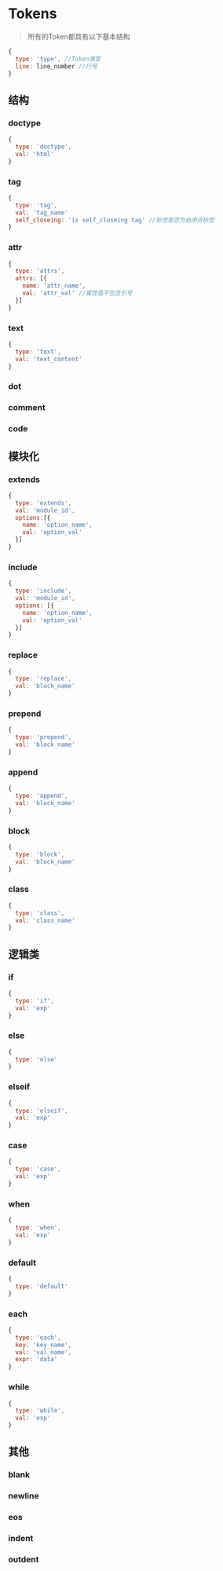 # Tokens
> 所有的Token都具有以下基本结构

``` js
{
  type: 'type', //Token类型
  line: line_number //行号
}
```

## 结构

### doctype
``` js
{
  type: 'doctype',
  val: 'html'
}
```

### tag
``` js
{
  type: 'tag',
  val: 'tag_name'
  self_closeing: 'is self_closeing tag' //标签是否为自闭合标签
}
```

### attr
```js
{
  type: 'attrs',
  attrs: [{
    name: 'attr_name',
    val: 'attr_val' //属性值不包含引号
  }]
}
```

### text
```js
{
  type: 'text',
  val: 'text_content'
}
```

### dot
### comment
### code

## 模块化

### extends
```js
{
  type: 'extends',
  val: 'module_id',
  options:[{
    name: 'option_name',
    val: 'option_val'
  }]
}
```

### include
```js
{
  type: 'include',
  val: 'module_id',
  options: [{
    name: 'option_name',
    val: 'option_val'
  }]
}
```

### replace
```js
{
  type: 'replace',
  val: 'block_name'
}
```

### prepend
```js
{
  type: 'prepend',
  val: 'block_name'
}
```

### append
```js
{
  type: 'append',
  val: 'block_name'
}
```

### block
```js
{
  type: 'block',
  val: 'block_name'
}
```

### class
```js
{
  type: 'class',
  val: 'class_name'
}
```

## 逻辑类
### if
```js
{
  type: 'if',
  val: 'exp'
}
```

### else
```js
{
  type: 'else'
}
```

### elseif
```js
{
  type: 'elseif',
  val: 'exp'
}
```

### case
```js
{
  type: 'case',
  val: 'exp'
}
```

### when
```js
{
  type: 'when',
  val: 'exp'
}
```

### default
```js
{
  type: 'default'
}
```

### each
```js
{
  type: 'each',
  key: 'key_name',
  val: 'val_name',
  expr: 'data'
}
```

### while
```js
{
  type: 'while',
  val: 'exp'
}
```

## 其他
### blank
### newline
### eos
### indent
### outdent